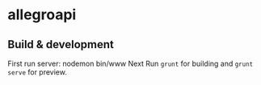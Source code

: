 # allegroapi

## Build & development
First run server: nodemon bin/www
Next
Run `grunt` for building and `grunt serve` for preview.

